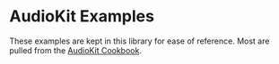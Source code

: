 # AudioKit Examples

These examples are kept in this library for ease of reference. Most are pulled from the [AudioKit Cookbook](https://github.com/AudioKit/Cookbook).
